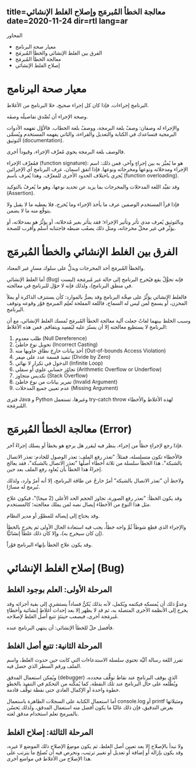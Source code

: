 title=معالجة الخطأ المُبرمَج وإصلاح الغلط الإنشائي
date=2020-11-24
dir=rtl
lang=ar
----------------------

المحاور
- معيار صحة البرنامج
- الفرق بين الغلط الإنشائي والخطأ المُبرمَج
- معالجة الخطأ المُبرمَج
- إصلاح الغلط الإنشائي

# معيار صحة البرنامج
البرنامج إجراءات. فإذا كان كل إجراء صحيح، خلا البرنامج من الأغلاط.

وصحة الإجراء أن تُصِّدق تفاصيلُه وصفَه.

والإجراء له وصفان: وصفٌ بلغة البرمجة، ووصفٌ بلغة الخطاب. فالأوَّل تفهمه الأدوات البرمجية فتساعدك في الكتابة والتعديل والقراءة، والثاني يفهمه المستخدم ويُسمَّى التوثيق (documentation).

فالوصف بلغة البرمجة يحوي مُعرِّف الإجراء، وقيوداً أخرى.

فمُعرِّف الإجراء (function signature): هو ما يُميَّز به بين إجراءٍ وآخر، فمن ذلك: اسم الإجراء ومدخلاته ونوعها ومخرجاته ونوعها. فإذا اتفق اسمان، عرف البرنامج أي الإجرائين يُجري باختلاف الحدود الأخرى للمعرِّف. وهذا يُعرف باسم (function overloading).

وقد تقيِّد اللغة المدخلات والمخرجات بما يزيد عن تحديد نوعها، وهو ما يُعرفُ بالتوكيد (Assertion).

فإذا قرأ المستخدم الوصفين عرف ما يأخذ الإجراء وما يُخرج، فلا يعطيه ما لا يقبل ولا يتوقَّع منه ما لا يضمن.

وبالتوثيق يُعرف مدى تأثر وتأثير الإجراء؛ فقد يتأثر بغير مُدخلاته، أو يؤثِّرُ هو بمدخلاته، أو يؤثّر في غير محلّ مخرجاته، ومثل ذلك يصعُب ضبطه فاجتنابه أسلم وأقرب للصحة.

# الفرق بين الغلط الإنشائي والخطأ المُبرمَج
والخطأ المُبرمَج أحد المخرجات ويدلُّ على سلوك مسارٍ غير المعتاد.

أما الغلط الإنشائي (Bug) فإنه تحوُّلٌ يقع فيُخرج البرنامج إلى حالة غير مُبرمَجة (ليست في منطق البرنامج)، ولذلك فإنه لا حوْل للبرنامج في معالجته.

فالغلط الإنشائي يؤثِّرُ على صِحَّة البرنامج وقد يضرُّ بالموارد: كأن يستنزف الذاكرة أو يملأ المخزن، أو يسمح لمن ليس له السماح، فاللغة المفلحة تُعلِم المبرمج فوْر وقوعه وتوقف البرنامج.

وسبب الخلط بينهما لغاتٌ جعلت آلية معالجة الخطأ المُبرمَج تُمسك الغلط الإنشائي، مع أن البرنامج لا يستطيع معالجته إلا أن يستُرَ عليه ليُفسِد ويتفاقم. فمن هذه الأغلاط:
1. طلب معدومٍ (Null Dereference)
2.	تحويل نوع خاطئ (Incorrect Casting)
3.	أخذ بيانات خارِجَ نطاق حاويها منه (Out-of-bounds Access Violation)
4.	تنفيذ قسمة عدد على صِفر (Divide by Zero)
5.	الدخول في تكرار لا نهائي (Infinite Loop)
6.	تجاوُز حسابي علوي أو سفلي (Arithmetic Overflow or Underflow)
7.	تكديس متجاوِز (Stack Overflow)
8.	تمرير بيانات من نوع خاطئ (Invalid Argument)
9.	عدم تعيين جميع المدخلات (Missing Argument)

فترى Java و Python وغيرها، تستعمل try-catch throw لهذه الأغلاط والأخطاء المُبرمَجة.

# معالجة الخطأ المُبرمَج (Error)
فإذا رجع لإجراءٍ خطأٌ من إجراء، ينظر فيه ليقرر هل يرجع هو بخطأ أو يسلك إجراءً آخر.

فالأخطاء تكون متسلسلة، فمثلاً: "تعذر رفع الملف: تعذر الوصول للخادم: تعذر الاتصال بالشبكة"، هذا الخطأ سلسلة من ثلاثة أخطاء أصلُها "تعذر الاتصال بالشبكة"، فقد يعالج إجراءٌ هذا الخطأ بأن يُعاوِد رفع الملف بعد حين.

ولاحظ أن "تعذر الاتصال بالشبكة" أمرٌ خارجٌ عن طاقة البرنامج، إلا أنه أمرٌ وارد، ولذلك نُبرمج له مسارًا.

وقد يكون الخطأ: "تعذر رفع الصورة، تجاوز الحجم الحد الأعلى (2 ميجا)"، فيكون علاج مثل هذا النوع من الأخطاء إيصال نصه لمن يملك معالجته؛ كالمستخدم.

وقد يحتاج إلى إيصاله للمطوِّر أو مدير النظام.

والإجراء الذي قطع شوطاً ثُمَّ واجه خطأً، يجب فيه استعادة الحال الأولى ثم يخرج بالخطأ (إن كان سيخرج به)، وإلا كان ذلك غلطاً إنشائيًّا.

وقد يكون علاج الخطأ بإنهاء البرنامج فوْراً.

# إصلاح الغلط الإنشائي (Bug)
## المرحلة الأولى: العلم بوجود الغلط
وعدوُّ ذلك أن يُمسكه فيكتمه ويُكمل، لأنه بذلك يُكنُّ فساداً يستشري إلى بقية أجزائه وقد يخرج إلى الأنظمة الأخرى المتصلة به، ثم قد لا يظهر إلا بعد إحداث أغلاطٍ إنشائية وأخطاءٍ مُبرمَجة أخرى، فيصعب حينئذٍ تتبع أصل الغلط لإصلاحه.

فأفضل حلّ للخطأ الإنشائي: أن ينتهي البرنامج عنده.

## المرحلة الثانية: تتبع أصل الغلط
 تفرز اللغة رسالة آليَّة تحتوي سلسلة الاستدعاءات التي كانت حين حدوث الغلط، واسم الملف ورقم السطر الذي حصل فيه.

ويُمكن استعمال المدقق (debugger) الذي يوقف البرنامج عند نقاط توقُّف محدده، ويُطْلعه على حال البرنامج عند تلك النقطة، كما يُمكّنه من التحكم في التنفيذ بالخطوِ خطوة واحدة أو الإكمال العادي حتى نقطة توقُّف قادمة.

أما استعمال الكتابة على السجلات الظاهرة باستعمال console.log أو printf ومثيلاتها بغرض التدقيق، فإن ذلك غالبًا ما يكون أفضل منه استعمال المدقق، ولذلك يَحسُن بالمبرمج تعلم استخدام مدقق لغته.

## المرحلة الثالثة: إصلاح الغلط
ولا نبدأ بالإصلاح إلا بعد تعيين أصل الغلط، ثم يكون موضِعُ الإصلاح ذلك الموضع لا غيره،  وقد يكون بإزالة أو إضافة أو تعديل أو تغيير ترتيب، ونحرص فيه أن نُصلِحَ ما يترتب على هذا الإصلاح من الأغلاط في مواضع أخرى.